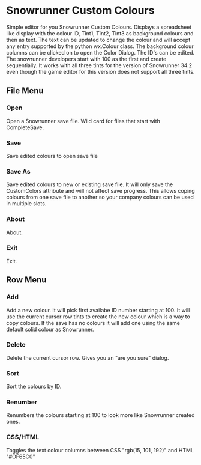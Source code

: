 # Snowrunner Custom Colours

Simple editor for you Snowrunner Custom Colours. Displays a spreadsheet like display with the colour ID, Tint1, Tint2, Tint3 as background colours and then as text. The text can be updated to change the colour and will accept any entry supported by the python wx.Colour class. The background colour columns can be clicked on to open the Color Dialog. The ID's can be edited. The snowrunner developers start with 100 as the first and create sequentially. It works with all three tints for the version of Snowrunner 34.2 even though the game editor for this version does not support all three tints.

## File Menu

### Open
Open a Snowrunner save file. Wild card for files that start with CompleteSave.

### Save
Save edited colours to open save file

### Save As
Save edited colours to new or existing save file. It will only save the CustomColors attribute and will not affect save progress. This allows coping colours from one save file to another so your company colours can be used in multiple slots.

### About
About.

### Exit
Exit.

## Row Menu

### Add
Add a new colour. It will pick first availabe ID number starting at 100. It will use the current cursor row tints to create the new colour which is a way to copy colours. If the save has no colours it will add one using the same default solid colour as Snowrunner.

### Delete
Delete the current cursor row. Gives you an "are you sure" dialog.

### Sort
Sort the colours by ID.

### Renumber
Renumbers the colours starting at 100 to look more like Snowrunner created ones.

### CSS/HTML
Toggles the text colour columns between CSS "rgb(15, 101, 192)" and HTML "#OF65C0"



